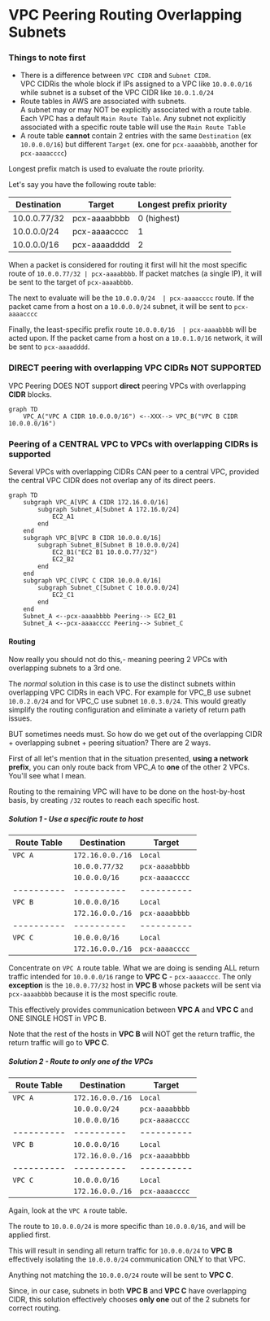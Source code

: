 # VPC Peering Routing Overlapping Subnets

### Things to note first
* There is a difference between `VPC CIDR` and `Subnet CIDR`. <br/> VPC CIDRis the whole block if IPs assigned to a VPC like `10.0.0.0/16` while subnet is a subset of the VPC CIDR like `10.0.1.0/24`
* Route tables in AWS are associated with subnets. <br/> A subnet may or may NOT be explicitly associated with a route table. <br/> Each VPC has a default `Main Route Table`. Any subnet not explicitly associated with a specific route table will use the `Main Route Table`
* A route table **cannot** contain 2 entries with the same `Destination` (ex `10.0.0.0/16`) but different `Target` (ex. one for `pcx-aaaabbbb`, another for `pcx-aaaacccc`)

Longest prefix match is used to evaluate the route priority.

Let's say you have the following route table:

| Destination  | Target       | Longest prefix priority |
|--------------|--------------|-------------------------|
| 10.0.0.77/32 | pcx-aaaabbbb | 0 (highest)             |
| 10.0.0.0/24  | pcx-aaaacccc | 1                       |
| 10.0.0.0/16  | pcx-aaaadddd | 2                       |

When a packet is considered for routing it first will hit the most specific route of `10.0.0.77/32 | pcx-aaaabbbb`.
If packet matches (a single IP), it will be sent to the target of `pcx-aaaabbbb`.

The next to evaluate will be the `10.0.0.0/24  | pcx-aaaacccc` route. If the packet came from a host on a `10.0.0.0/24` subnet, it will be sent to `pcx-aaaacccc`

Finally, the least-specific prefix route `10.0.0.0/16  | pcx-aaaabbbb` will be acted upon. If the packet came from a host on a `10.0.1.0/16` network, it will be sent to `pcx-aaaadddd`. 


### DIRECT peering with overlapping VPC CIDRs NOT SUPPORTED
VPC Peering DOES NOT support **direct** peering VPCs with overlapping **CIDR** blocks.

```mermaid
graph TD
    VPC_A("VPC A CIDR 10.0.0.0/16") <--XXX--> VPC_B("VPC B CIDR 10.0.0.0/16")
```
### Peering of a CENTRAL VPC to VPCs with overlapping CIDRs is supported
Several VPCs with overlapping CIDRs CAN peer to a central VPC, provided the central VPC CIDR does not overlap any of its direct peers. 
```mermaid
graph TD
    subgraph VPC_A[VPC A CIDR 172.16.0.0/16]
        subgraph Subnet_A[Subnet A 172.16.0/24]
            EC2_A1
        end
    end
    subgraph VPC_B[VPC B CIDR 10.0.0.0/16]
        subgraph Subnet_B[Subnet B 10.0.0.0/24]
            EC2_B1("EC2 B1 10.0.0.77/32")
            EC2_B2
        end
    end
    subgraph VPC_C[VPC C CIDR 10.0.0.0/16]
        subgraph Subnet_C[Subnet C 10.0.0.0/24]
            EC2_C1
        end
    end
    Subnet_A <--pcx-aaaabbbb Peering--> EC2_B1
    Subnet_A <--pcx-aaaacccc Peering--> Subnet_C
```
#### Routing
Now really you should not do this,- meaning peering 2 VPCs with overlapping subnets to a 3rd one.

The _normal_ solution in this case is to use the distinct subnets within overlapping VPC CIDRs in each VPC.
For example for VPC_B use subnet `10.0.2.0/24` and for VPC_C use subnet `10.0.3.0/24`.
This would greatly simplify the routing configuration and eliminate a variety of return path issues.

BUT sometimes needs must. So how do we get out of the overlapping CIDR + overlapping subnet + peering situation? There are 2 ways.

First of all let's mention that in the situation presented, **using a network prefix**, you can only route back from VPC_A to **one** of the other 2 VPCs.
You'll see what I mean.

Routing to the remaining VPC will have to be done on the host-by-host basis, by creating `/32` routes to reach each specific host.

##### Solution 1 - Use a specific route to host

| Route Table | Destination      | Target         |
|-------------|------------------|----------------|
| `VPC A`     | `172.16.0.0./16` | `Local `       |
|             | `10.0.0.77/32`   | `pcx-aaaabbbb` |
|             | `10.0.0.0/16`    | `pcx-aaaacccc` |
| ----------  | ----------       | ----------     |
| `VPC B`     | `10.0.0.0/16`    | `Local `       |
|             | `172.16.0.0./16` | `pcx-aaaabbbb` |
| ----------  | ----------       | ----------     |
| `VPC C`     | `10.0.0.0/16`    | `Local `       |
|             | `172.16.0.0./16` | `pcx-aaaacccc` |

Concentrate on `VPC A` route table. What we are doing is sending ALL return traffic intended for `10.0.0.0/16` range to **VPC C** - `pcx-aaaacccc`.
The only **exception** is the `10.0.0.77/32` host in **VPC B** whose packets will be sent via `pcx-aaaabbbb` because it is the most specific route.

This effectively provides communication between **VPC A** and **VPC C** and ONE SINGLE HOST in VPC B. 

Note that the rest of the hosts in **VPC B** will NOT get the return traffic, the return traffic will go to **VPC C**.

##### Solution 2 - Route to only one of the VPCs

| Route Table | Destination      | Target         |
|-------------|------------------|----------------|
| `VPC A`     | `172.16.0.0./16` | `Local `       |
|             | `10.0.0.0/24`    | `pcx-aaaabbbb` |
|             | `10.0.0.0/16`    | `pcx-aaaacccc` |
| ----------  | ----------       | ----------     |
| `VPC B`     | `10.0.0.0/16`    | `Local `       |
|             | `172.16.0.0./16` | `pcx-aaaabbbb` |
| ----------  | ----------       | ----------     |
| `VPC C`     | `10.0.0.0/16`    | `Local `       |
|             | `172.16.0.0./16` | `pcx-aaaacccc` |
Again, look at the  `VPC A` route table.

The route to `10.0.0.0/24` is more specific than `10.0.0.0/16`, and will be applied first.

This will result in sending all return traffic for `10.0.0.0/24` to **VPC B** effectively isolating the `10.0.0.0/24` communication ONLY to that VPC.

Anything not matching the `10.0.0.0/24` route will be sent to **VPC C**.

Since, in our case, subnets in both **VPC B** and **VPC C** have overlapping CIDR, this solution effectively chooses **only one** out of the 2 subnets for correct routing.
